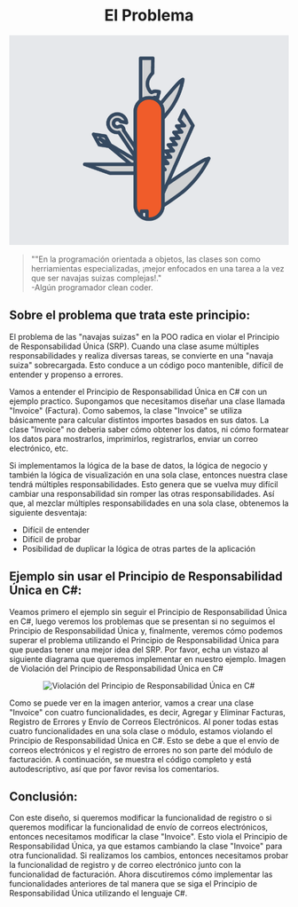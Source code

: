 ﻿<h1 align="center">El Problema</h1>

<p align="center">
  <img src="https://github.com/arozas/Solid/blob/main/img/SRP/SwissArmyKnife.gif" alt="Violación del Principio de Responsabilidad Única en C#">
</p>

>""En la programación orientada a objetos, las clases son como herriamientas especializadas, ¡mejor enfocados en una tarea a la vez que ser navajas suizas complejas!."\
> -Algún programador clean coder.

## Sobre el problema que trata este principio:
El problema de las "navajas suizas" en la POO radica en violar el Principio de Responsabilidad Única (SRP). Cuando una clase asume múltiples responsabilidades y realiza diversas tareas, se convierte en una "navaja suiza" sobrecargada. Esto conduce a un código poco mantenible, difícil de entender y propenso a errores.

Vamos a entender el Principio de Responsabilidad Única en C# con un ejemplo practico. Supongamos que necesitamos diseñar una clase llamada "Invoice" (Factura). Como sabemos, la clase "Invoice" se utiliza básicamente para calcular distintos importes basados en sus datos. La clase "Invoice" no deberia saber cómo obtener los datos, ni cómo formatear los datos para mostrarlos, imprimirlos, registrarlos, enviar un correo electrónico, etc.

Si implementamos la lógica de la base de datos, la lógica de negocio y también la lógica de visualización en una sola clase, entonces nuestra clase tendrá múltiples responsabilidades. Esto genera que se vuelva muy difícil cambiar una responsabilidad sin romper las otras responsabilidades. Así que, al mezclar múltiples responsabilidades en una sola clase, obtenemos la siguiente desventaja:

- Difícil de entender
- Difícil de probar
- Posibilidad de duplicar la lógica de otras partes de la aplicación

## Ejemplo sin usar el Principio de Responsabilidad Única en C#:
Veamos primero el ejemplo sin seguir el Principio de Responsabilidad Única en C#, luego veremos los problemas que se presentan si no seguimos el Principio de Responsabilidad Única y, finalmente, veremos cómo podemos superar el problema utilizando el Principio de Responsabilidad Única para que puedas tener una mejor idea del SRP. Por favor, echa un vistazo al siguiente diagrama que queremos implementar en nuestro ejemplo.
Imagen de Violación del Principio de Responsabilidad Única en C#

<p align="center">
  <img src="url_de_la_imagen" alt="Violación del Principio de Responsabilidad Única en C#">
</p>

Como se puede ver en la imagen anterior, vamos a crear una clase "Invoice" con cuatro funcionalidades, es decir, Agregar y Eliminar Facturas, Registro de Errores y Envío de Correos Electrónicos. Al poner todas estas cuatro funcionalidades en una sola clase o módulo, estamos violando el Principio de Responsabilidad Única en C#. Esto se debe a que el envío de correos electrónicos y el registro de errores no son parte del módulo de facturación. A continuación, se muestra el código completo y está autodescriptivo, así que por favor revisa los comentarios.

## Conclusión:
Con este diseño, si queremos modificar la funcionalidad de registro o si queremos modificar la funcionalidad de envío de correos electrónicos, entonces necesitamos modificar la clase "Invoice". Esto viola el Principio de Responsabilidad Única, ya que estamos cambiando la clase "Invoice" para otra funcionalidad. Si realizamos los cambios, entonces necesitamos probar la funcionalidad de registro y de correo electrónico junto con la funcionalidad de facturación. Ahora discutiremos cómo implementar las funcionalidades anteriores de tal manera que se siga el Principio de Responsabilidad Única utilizando el lenguaje C#.




